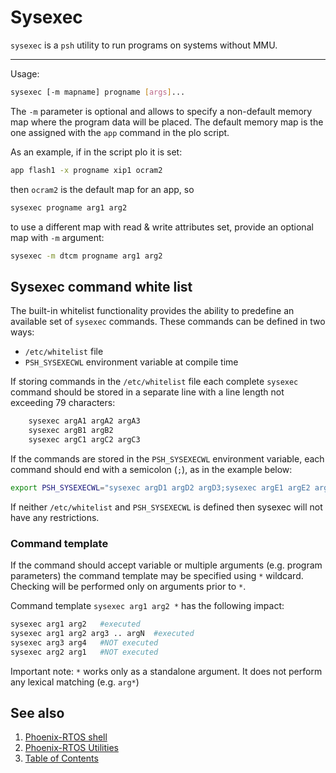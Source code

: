 # Sysexec

`sysexec` is a `psh` utility to run programs on systems without MMU.

---

Usage:

```bash
sysexec [-m mapname] progname [args]...
```

The `-m` parameter is optional and allows to specify a non-default memory map where the program data will be placed.
The default memory map is the one assigned with the `app` command in the plo script.

As an example, if in the script plo it is set:

```bash
app flash1 -x progname xip1 ocram2
```

then `ocram2` is the default map for an app, so

```bash
sysexec progname arg1 arg2
```

to use a different map with read & write attributes set, provide an optional map with `-m` argument:

```bash
sysexec -m dtcm progname arg1 arg2
```

## Sysexec command white list

The built-in whitelist functionality provides the ability to predefine an available set of `sysexec` commands.
These commands can be defined in two ways:

- `/etc/whitelist` file
- `PSH_SYSEXECWL` environment variable at compile time

If storing commands in the `/etc/whitelist` file each complete `sysexec` command should be stored in a separate line
with a line length not exceeding 79 characters:

```bash
    sysexec argA1 argA2 argA3
    sysexec argB1 argB2
    sysexec argC1 argC2 argC3
```

If the commands are stored in the `PSH_SYSEXECWL` environment variable, each command should end with a semicolon
(`;`), as in the example below:

```bash
export PSH_SYSEXECWL="sysexec argD1 argD2 argD3;sysexec argE1 argE2 argE3;sysexec argF1 argF2"
```

If neither `/etc/whitelist` and `PSH_SYSEXECWL` is defined then sysexec will not have any restrictions.

### Command template

If the command should accept variable or multiple arguments (e.g. program parameters) the command template may be
specified using `*` wildcard. Checking will be performed only on arguments prior to `*`.

Command template `sysexec arg1 arg2 *` has the following impact:

```bash
sysexec arg1 arg2   #executed
sysexec arg1 arg2 arg3 .. argN  #executed
sysexec arg3 arg4   #NOT executed
sysexec arg2 arg1   #NOT executed
```

Important note: `*` works only as a standalone argument. It does not perform any lexical matching (e.g. `arg*`)

## See also

1. [Phoenix-RTOS shell](psh.md)
2. [Phoenix-RTOS Utilities](README.md)
3. [Table of Contents](../README.md)
